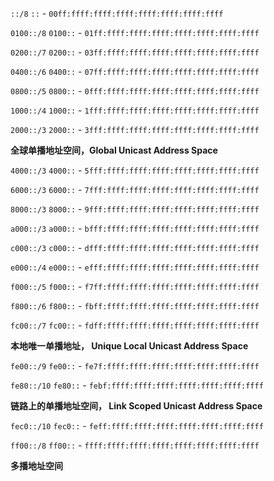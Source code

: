 `::/8`
`::` - `00ff:ffff:ffff:ffff:ffff:ffff:ffff:ffff`

`0100::/8`
`0100::` - `01ff:ffff:ffff:ffff:ffff:ffff:ffff:ffff`

`0200::/7`
`0200::` - `03ff:ffff:ffff:ffff:ffff:ffff:ffff:ffff`

`0400::/6`
`0400::` - `07ff:ffff:ffff:ffff:ffff:ffff:ffff:ffff`

`0800::/5`
`0800::` - `0fff:ffff:ffff:ffff:ffff:ffff:ffff:ffff`

`1000::/4`
`1000::` - `1fff:ffff:ffff:ffff:ffff:ffff:ffff:ffff`

`2000::/3`
`2000::` - `3fff:ffff:ffff:ffff:ffff:ffff:ffff:ffff`

**全球单播地址空间，Global Unicast Address Space**

`4000::/3`
`4000::` - `5fff:ffff:ffff:ffff:ffff:ffff:ffff:ffff`

`6000::/3`
`6000::` - `7fff:ffff:ffff:ffff:ffff:ffff:ffff:ffff`

`8000::/3`
`8000::` - `9fff:ffff:ffff:ffff:ffff:ffff:ffff:ffff`

`a000::/3`
`a000::` - `bfff:ffff:ffff:ffff:ffff:ffff:ffff:ffff`

`c000::/3`
`c000::` - `dfff:ffff:ffff:ffff:ffff:ffff:ffff:ffff`

`e000::/4`
`e000::` - `efff:ffff:ffff:ffff:ffff:ffff:ffff:ffff`

`f000::/5`
`f000::` - `f7ff:ffff:ffff:ffff:ffff:ffff:ffff:ffff`

`f800::/6`
`f800::` - `fbff:ffff:ffff:ffff:ffff:ffff:ffff:ffff`

`fc00::/7`
`fc00::` - `fdff:ffff:ffff:ffff:ffff:ffff:ffff:ffff`

**本地唯一单播地址， Unique Local Unicast Address Space**

`fe00::/9`
`fe00::` - `fe7f:ffff:ffff:ffff:ffff:ffff:ffff:ffff`

`fe80::/10`
`fe80::` - `febf:ffff:ffff:ffff:ffff:ffff:ffff:ffff`

**链路上的单播地址空间， Link Scoped Unicast Address Space**

`fec0::/10`
`fec0::` - `feff:ffff:ffff:ffff:ffff:ffff:ffff:ffff`

`ff00::/8`
`ff00::` - `ffff:ffff:ffff:ffff:ffff:ffff:ffff:ffff`

**多播地址空间**

